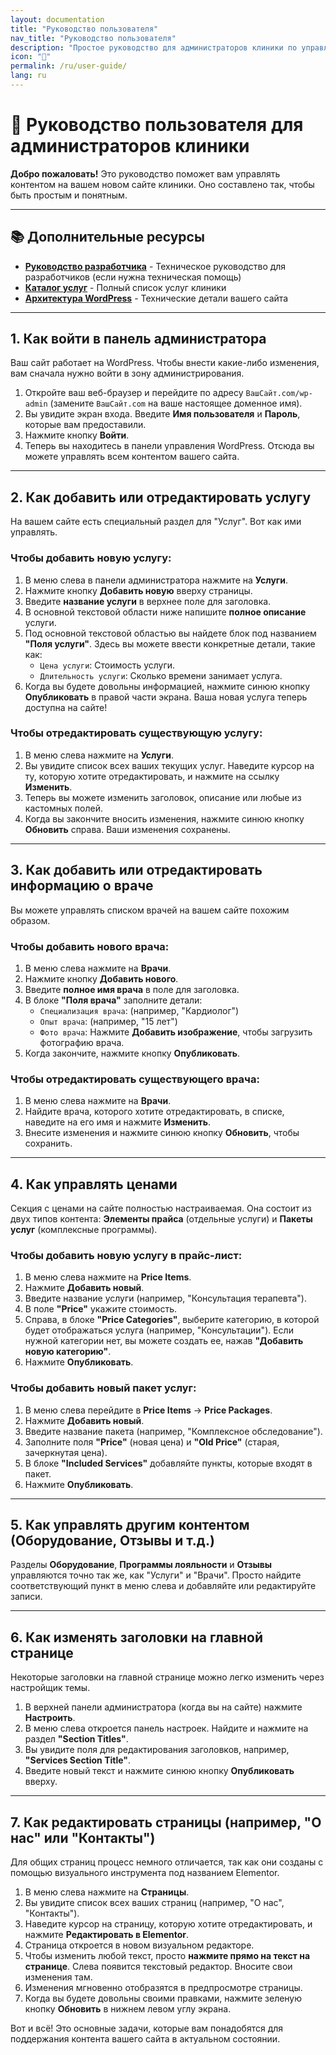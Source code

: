 ```yaml
---
layout: documentation
title: "Руководство пользователя"
nav_title: "Руководство пользователя"
description: "Простое руководство для администраторов клиники по управлению контентом сайта."
icon: "👤"
permalink: /ru/user-guide/
lang: ru
---
```


# 👤 Руководство пользователя для администраторов клиники

**Добро пожаловать!** Это руководство поможет вам управлять контентом на вашем новом сайте клиники. Оно составлено так, чтобы быть простым и понятным.

---

## 📚 Дополнительные ресурсы

- **[Руководство разработчика](/ru/developer-guide/)** - Техническое руководство для разработчиков (если нужна техническая помощь)
- **[Каталог услуг](/business/services-catalog/)** - Полный список услуг клиники
- **[Архитектура WordPress](/technical/wordpress-architecture/)** - Технические детали вашего сайта

---

## 1. Как войти в панель администратора

Ваш сайт работает на WordPress. Чтобы внести какие-либо изменения, вам сначала нужно войти в зону администрирования.

1.  Откройте ваш веб-браузер и перейдите по адресу `ВашСайт.com/wp-admin` (замените `ВашСайт.com` на ваше настоящее доменное имя).
2.  Вы увидите экран входа. Введите **Имя пользователя** и **Пароль**, которые вам предоставили.
3.  Нажмите кнопку **Войти**.
4.  Теперь вы находитесь в панели управления WordPress. Отсюда вы можете управлять всем контентом вашего сайта.

---

## 2. Как добавить или отредактировать услугу

На вашем сайте есть специальный раздел для "Услуг". Вот как ими управлять.

### Чтобы добавить новую услугу:

1.  В меню слева в панели администратора нажмите на **Услуги**.
2.  Нажмите кнопку **Добавить новую** вверху страницы.
3.  Введите **название услуги** в верхнее поле для заголовка.
4.  В основной текстовой области ниже напишите **полное описание** услуги.
5.  Под основной текстовой областью вы найдете блок под названием **"Поля услуги"**. Здесь вы можете ввести конкретные детали, такие как:
    *   `Цена услуги`: Стоимость услуги.
    *   `Длительность услуги`: Сколько времени занимает услуга.
6.  Когда вы будете довольны информацией, нажмите синюю кнопку **Опубликовать** в правой части экрана. Ваша новая услуга теперь доступна на сайте!

### Чтобы отредактировать существующую услугу:

1.  В меню слева нажмите на **Услуги**.
2.  Вы увидите список всех ваших текущих услуг. Наведите курсор на ту, которую хотите отредактировать, и нажмите на ссылку **Изменить**.
3.  Теперь вы можете изменить заголовок, описание или любые из кастомных полей.
4.  Когда вы закончите вносить изменения, нажмите синюю кнопку **Обновить** справа. Ваши изменения сохранены.

---

## 3. Как добавить или отредактировать информацию о враче

Вы можете управлять списком врачей на вашем сайте похожим образом.

### Чтобы добавить нового врача:

1.  В меню слева нажмите на **Врачи**.
2.  Нажмите кнопку **Добавить нового**.
3.  Введите **полное имя врача** в поле для заголовка.
4.  В блоке **"Поля врача"** заполните детали:
    *   `Специализация врача`: (например, "Кардиолог")
    *   `Опыт врача`: (например, "15 лет")
    *   `Фото врача`: Нажмите **Добавить изображение**, чтобы загрузить фотографию врача.
5.  Когда закончите, нажмите кнопку **Опубликовать**.

### Чтобы отредактировать существующего врача:

1.  В меню слева нажмите на **Врачи**.
2.  Найдите врача, которого хотите отредактировать, в списке, наведите на его имя и нажмите **Изменить**.
3.  Внесите изменения и нажмите синюю кнопку **Обновить**, чтобы сохранить.

---

## 4. Как управлять ценами

Секция с ценами на сайте полностью настраиваемая. Она состоит из двух типов контента: **Элементы прайса** (отдельные услуги) и **Пакеты услуг** (комплексные программы).

### Чтобы добавить новую услугу в прайс-лист:

1.  В меню слева нажмите на **Price Items**.
2.  Нажмите **Добавить новый**.
3.  Введите название услуги (например, "Консультация терапевта").
4.  В поле **"Price"** укажите стоимость.
5.  Справа, в блоке **"Price Categories"**, выберите категорию, в которой будет отображаться услуга (например, "Консультации"). Если нужной категории нет, вы можете создать ее, нажав **"Добавить новую категорию"**.
6.  Нажмите **Опубликовать**.

### Чтобы добавить новый пакет услуг:

1.  В меню слева перейдите в **Price Items** -> **Price Packages**.
2.  Нажмите **Добавить новый**.
3.  Введите название пакета (например, "Комплексное обследование").
4.  Заполните поля **"Price"** (новая цена) и **"Old Price"** (старая, зачеркнутая цена).
5.  В блоке **"Included Services"** добавляйте пункты, которые входят в пакет.
6.  Нажмите **Опубликовать**.

---

## 5. Как управлять другим контентом (Оборудование, Отзывы и т.д.)

Разделы **Оборудование**, **Программы лояльности** и **Отзывы** управляются точно так же, как "Услуги" и "Врачи". Просто найдите соответствующий пункт в меню слева и добавляйте или редактируйте записи.

---

## 6. Как изменять заголовки на главной странице

Некоторые заголовки на главной странице можно легко изменить через настройщик темы.

1.  В верхней панели администратора (когда вы на сайте) нажмите **Настроить**.
2.  В меню слева откроется панель настроек. Найдите и нажмите на раздел **"Section Titles"**.
3.  Вы увидите поля для редактирования заголовков, например, **"Services Section Title"**.
4.  Введите новый текст и нажмите синюю кнопку **Опубликовать** вверху.

---

## 7. Как редактировать страницы (например, "О нас" или "Контакты")

Для общих страниц процесс немного отличается, так как они созданы с помощью визуального инструмента под названием Elementor.

1.  В меню слева нажмите на **Страницы**.
2.  Вы увидите список всех ваших страниц (например, "О нас", "Контакты").
3.  Наведите курсор на страницу, которую хотите отредактировать, и нажмите **Редактировать в Elementor**.
4.  Страница откроется в новом визуальном редакторе.
5.  Чтобы изменить любой текст, просто **нажмите прямо на текст на странице**. Слева появится текстовый редактор. Вносите свои изменения там.
6.  Изменения мгновенно отобразятся в предпросмотре страницы.
7.  Когда вы будете довольны своими правками, нажмите зеленую кнопку **Обновить** в нижнем левом углу экрана.

Вот и всё! Это основные задачи, которые вам понадобятся для поддержания контента вашего сайта в актуальном состоянии.